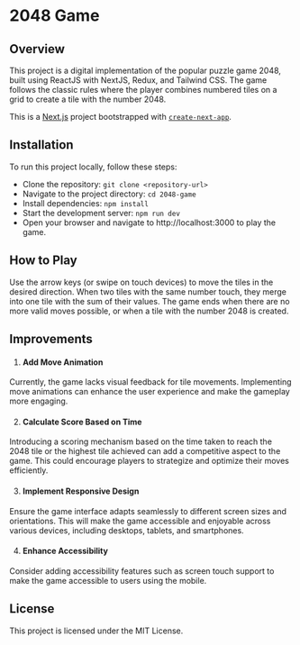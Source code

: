 # 2048 Game

## Overview
This project is a digital implementation of the popular puzzle game 2048, built using ReactJS with NextJS, Redux, and Tailwind CSS. The game follows the classic rules where the player combines numbered tiles on a grid to create a tile with the number 2048.

This is a [Next.js](https://nextjs.org/) project bootstrapped with [`create-next-app`](https://github.com/vercel/next.js/tree/canary/packages/create-next-app).

## Installation
To run this project locally, follow these steps:

- Clone the repository: ``` git clone <repository-url> ```
- Navigate to the project directory: ``` cd 2048-game ```
- Install dependencies: ```npm install ```
- Start the development server: ``` npm run dev ```
- Open your browser and navigate to http://localhost:3000 to play the game.

## How to Play
Use the arrow keys (or swipe on touch devices) to move the tiles in the desired direction.
When two tiles with the same number touch, they merge into one tile with the sum of their values.
The game ends when there are no more valid moves possible, or when a tile with the number 2048 is created.

## Improvements

1. #### Add Move Animation
Currently, the game lacks visual feedback for tile movements. Implementing move animations can enhance the user experience and make the gameplay more engaging.

2. #### Calculate Score Based on Time
Introducing a scoring mechanism based on the time taken to reach the 2048 tile or the highest tile achieved can add a competitive aspect to the game. This could encourage players to strategize and optimize their moves efficiently.

3. #### Implement Responsive Design
Ensure the game interface adapts seamlessly to different screen sizes and orientations. This will make the game accessible and enjoyable across various devices, including desktops, tablets, and smartphones.

4. #### Enhance Accessibility
Consider adding accessibility features such as screen touch support to make the game accessible to users using the mobile.

## License
This project is licensed under the MIT License.
